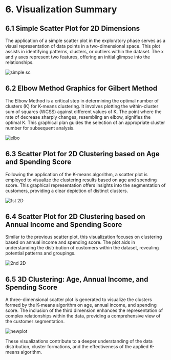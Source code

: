# 6. Visualization Summary

## 6.1 Simple Scatter Plot for 2D Dimensions

The application of a simple scatter plot in the exploratory phase serves as a visual representation of data points in a two-dimensional space. This plot assists in identifying patterns, clusters, or outliers within the dataset. The x and y axes represent two features, offering an initial glimpse into the relationships.


![simple sc](https://github.com/Yogendra-Wadkar/E_commerce_Sales_Analysis_Dashboard_with_Power_BI/assets/134367735/f3c8d415-d50f-46e1-b046-ce35b6e71b77)

## 6.2 Elbow Method Graphics for Gilbert Method

The Elbow Method is a critical step in determining the optimal number of clusters (K) for K-means clustering. It involves plotting the within-cluster sum of squares (WCSS) against different values of K. The point where the rate of decrease sharply changes, resembling an elbow, signifies the optimal K. This graphical plan guides the selection of an appropriate cluster number for subsequent analysis.


![elbo](https://github.com/Yogendra-Wadkar/E_commerce_Sales_Analysis_Dashboard_with_Power_BI/assets/134367735/8a8de5f3-0d2e-4318-b02b-094f94036879)

## 6.3 Scatter Plot for 2D Clustering based on Age and Spending Score

Following the application of the K-means algorithm, a scatter plot is employed to visualize the clustering results based on age and spending score. This graphical representation offers insights into the segmentation of customers, providing a clear depiction of distinct clusters.


![1st 2D](https://github.com/Yogendra-Wadkar/E_commerce_Sales_Analysis_Dashboard_with_Power_BI/assets/134367735/2b169e18-ffe3-483f-a308-23243727f5c9)

## 6.4 Scatter Plot for 2D Clustering based on Annual Income and Spending Score

Similar to the previous scatter plot, this visualization focuses on clustering based on annual income and spending score. The plot aids in understanding the distribution of customers within the dataset, revealing potential patterns and groupings.

![2nd 2D](https://github.com/Yogendra-Wadkar/E_commerce_Sales_Analysis_Dashboard_with_Power_BI/assets/134367735/5fdae0c4-80b6-4989-9d4a-9d1927ed150b)


## 6.5 3D Clustering: Age, Annual Income, and Spending Score

A three-dimensional scatter plot is generated to visualize the clusters formed by the K-means algorithm on age, annual income, and spending score. The inclusion of the third dimension enhances the representation of complex relationships within the data, providing a comprehensive view of the customer segmentation.

![newplot](https://github.com/Yogendra-Wadkar/E_commerce_Sales_Analysis_Dashboard_with_Power_BI/assets/134367735/8a1f1fef-6769-4bab-99f7-c68cf38008e6)
 

These visualizations contribute to a deeper understanding of the data distribution, cluster formations, and the effectiveness of the applied K-means algorithm.

